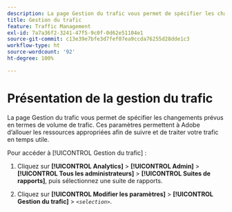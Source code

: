 ```yaml
---
description: La page Gestion du trafic vous permet de spécifier les changements prévus en termes de volume de trafic. Ces paramètres permettent à Adobe d’allouer les ressources appropriées afin de suivre et de traiter votre trafic en temps utile.
title: Gestion du trafic
feature: Traffic Management
exl-id: 7a7a36f2-3241-47f5-9c0f-0d62e51104e1
source-git-commit: c13e39e7bfe3d7fef07ea9ccda76255d28dde1c3
workflow-type: ht
source-wordcount: '92'
ht-degree: 100%

---
```


# Présentation de la gestion du trafic

La page Gestion du trafic vous permet de spécifier les changements prévus en termes de volume de trafic. Ces paramètres permettent à Adobe d’allouer les ressources appropriées afin de suivre et de traiter votre trafic en temps utile.

Pour accéder à [!UICONTROL Gestion du trafic] :

1. Cliquez sur **[!UICONTROL Analytics]** > **[!UICONTROL Admin]** > **[!UICONTROL Tous les administrateurs]** > **[!UICONTROL Suites de rapports]**, puis sélectionnez une suite de rapports.

1. Cliquez sur **[!UICONTROL Modifier les paramètres]** > **[!UICONTROL Gestion du trafic]** > *`<selection>`*.
